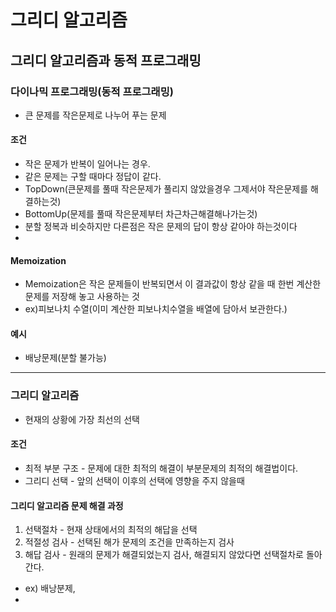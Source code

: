 # 그리디 알고리즘
## 그리디 알고리즘과 동적 프로그래밍

### 다이나믹 프로그래밍(동적 프로그래밍)
- 큰 문제를 작은문제로 나누어 푸는 문제
 #### 조건
- 작은 문제가 반복이 일어나는 경우.
- 같은 문제는 구할 때마다 정답이 같다.
- TopDown(큰문제를 풀때 작은문제가 풀리지 않았을경우 그제서야 작은문제를 해결하는것)
- BottomUp(문제를 풀때 작은문제부터 차근차근해결해나가는것)
- 분할 정복과 비슷하지만 다른점은 작은 문제의 답이 항상 같아야 하는것이다
- 
#### Memoization
- Memoization은 작은 문제들이 반복되면서 이 결과값이 항상 같을 때 한번 계산한 문제를 저장해 놓고 사용하는 것
- ex)피보나치 수열(이미 계산한 피보나치수열을 배열에 담아서 보관한다.)
#### 예시
- 배낭문제(분할 불가능)
---
### 그리디 알고리즘
- 현재의 상황에 가장 최선의 선택
#### 조건
- 최적 부분 구조 - 문제에 대한 최적의 해결이 부분문제의 최적의 해결법이다.
- 그리디 선택 - 앞의 선택이 이후의 선택에 영향을 주지 않을때
#### 그리디 알고리즘 문제 해결 과정
1. 선택절차 - 현재 상태에서의 최적의 해답을 선택
2. 적절성 검사 - 선택된 해가 문제의 조건을 만족하는지 검사
3. 해답 검사 - 원래의 문제가 해결되었는지 검사, 해결되지 않았다면 선택절차로 돌아간다.
  
- ex) 배낭분제,
- 
